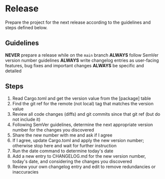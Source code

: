 # Release

Prepare the project for the next release according to the guidelines and steps defined below.

## Guidelines

**NEVER** prepare a release while on the `main` branch
**ALWAYS** follow SemVer version number guidelines
**ALWAYS** write changelog entries as user-facing features, bug fixes and important changes
**ALWAYS** be specific and detailed

## Steps

1. Read Cargo.toml and get the version value from the [package] table
2. Find the git ref for the remote (not local) tag that matches the version value
3. Review all code changes (diffs) and git commits since that git ref (but do not include it)
4. Following SemVer guidelines, determine the next appropriate version number for the changes you discovered
5. Share the new number with me and ask if I agree
6. If I agree, update Cargo.toml and apply the new version number; otherwise stop here and wait for further instruction
7. Run the date command to determine today's date
8. Add a new entry to CHANGELOG.md for the new version number, today's date, and considering the changes you discovered
9. Review your own changelog entry and edit to remove redundancies or inaccuracies
